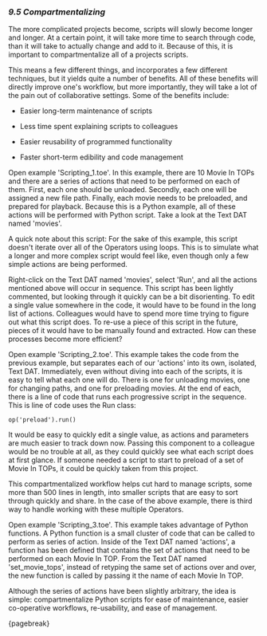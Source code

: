 
### *9.5 Compartmentalizing*

The more complicated projects become, scripts will slowly become longer and longer. At a certain point, it will take more time to search through code, than it will take to actually change and add to it. Because of this, it is important to compartmentalize all of a projects scripts.

This means a few different things, and incorporates a few different techniques, but it yields quite a number of benefits. All of these benefits will directly improve one's workflow, but more importantly, they will take a lot of the pain out of collaborative settings. Some of the benefits include:

* Easier long-term maintenance of scripts

* Less time spent explaining scripts to colleagues

* Easier reusability of programmed functionality

* Faster short-term edibility and code management


Open example 'Scripting\_1.toe'. In this example, there are 10 Movie In TOPs and there are a series of actions that need to be performed on each of them. First, each one should be unloaded. Secondly, each one will be assigned a new file path. Finally, each movie needs to be preloaded, and prepared for playback. Because this is a Python example, all of these actions will be performed with Python script. Take a look at the Text DAT named 'movies'.

A quick note about this script: For the sake of this example, this script doesn't iterate over all of the Operators using loops. This is to simulate what a longer and more complex script would feel like, even though only a few simple actions are being performed.

Right-click on the Text DAT named 'movies', select 'Run', and all the actions mentioned above will occur in sequence. This script has been lightly commented, but looking through it quickly can be a bit disorienting. To edit a single value somewhere in the code, it would have to be found in the long list of actions. Colleagues would have to spend more time trying to figure out what this script does. To re-use a piece of this script in the future, pieces of it would have to be manually found and extracted. How can these processes become more efficient?

Open example 'Scripting\_2.toe'. This example takes the code from the previous example, but separates each of our 'actions' into its own, isolated, Text DAT. Immediately, even without diving into each of the scripts, it is easy to tell what each one will do. There is one for unloading movies, one for changing paths, and one for preloading movies. At the end of each, there is a line of code that runs each progressive script in the sequence. This is line of code uses the Run class:

`op('preload').run()`

It would be easy to quickly edit a single value, as actions and parameters are much easier to track down now. Passing this component to a colleague would be no trouble at all, as they could quickly see what each script does at first glance. If someone needed a script to start to preload of a set of Movie In TOPs, it could be quickly taken from this project.

This compartmentalized workflow helps cut hard to manage scripts, some more than 500 lines in length, into smaller scripts that are easy to sort through quickly and share. In the case of the above example, there is third way to handle working with these multiple Operators.

Open example 'Scripting\_3.toe'. This example takes advantage of Python functions. A Python function is a small cluster of code that can be called to perform as series of action. Inside of the Text DAT named 'actions', a function has been defined that contains the set of actions that need to be performed on each Movie In TOP. From the Text DAT named 'set\_movie\_tops', instead of retyping the same set of actions over and over, the new function is called by passing it the name of each Movie In TOP.

Although the series of actions have been slightly arbitrary, the idea is simple: compartmentalize Python scripts for ease of maintenance, easier co-operative workflows, re-usability, and ease of management.

{pagebreak}
